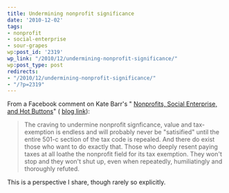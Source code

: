 ```yaml
---
title: Undermining nonprofit significance
date: '2010-12-02'
tags:
- nonprofit
- social-enterprise
- sour-grapes
wp:post_id: '2319'
wp_link: "/2010/12/undermining-nonprofit-significance/"
wp:post_type: post
redirects:
- "/2010/12/undermining-nonprofit-significance/"
- "/?p=2319"
---
```


From a Facebook comment on Kate Barr's " [Nonprofits, Social Enterprise, and Hot Buttons](http://www.facebook.com/note.php?note_id=476792537759)" ( [blog link](http://www.nonprofitsassistancefund.org/blog/2010/11/30/nonprofits-social-enterprise-and-hot-buttons/)):

> The craving to undermine nonprofit signficance, value and tax-exemption is endless and will probably never be "satisified" until the entire 501-c section of the tax code is repealed. And there do exist those who want to do exactly that. Those who deeply resent paying taxes at all loathe the nonprofit field for its tax exemption. They won't stop and they won't shut up, even when repeatedly, humiliatingly and thoroughly refuted.

This is a perspective I share, though rarely so explicitly.
